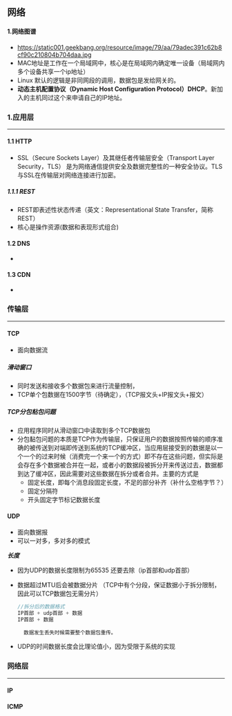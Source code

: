 ## 网络

#### 1.网络图谱

- https://static001.geekbang.org/resource/image/79/aa/79adec391c62b8cf90c210804b704daa.jpg
- MAC地址是工作在一个局域网中，核心是在局域网内确定唯一设备（局域网内多个设备共享一个ip地址）
- Linux 默认的逻辑是非同网段的调用，数据包是发给网关的。
- **动态主机配置协议（Dynamic Host Configuration Protocol）DHCP**。新加入的主机同过这个来申请自己的IP地址。



### 1.应用层

------
#### 1.1 HTTP

* SSL（Secure Sockets Layer）及其继任者传输层安全（Transport Layer Security，TLS） 是为网络通信提供安全及数据完整性的一种安全协议。TLS与SSL在传输层对网络连接进行加密。

##### 1.1.1 REST

* REST即表述性状态传递（英文：Representational State Transfer，简称REST）
* 核心是操作资源(数据和表现形式组合)

#### 1.2 DNS

* 

#### 1.3 CDN

* 

### 传输层
------
#### TCP

* 面向数据流

##### 滑动窗口

* 同时发送和接收多个数据包来进行流量控制，
* TCP单个包数据在1500字节（待确定），（TCP报文头+IP报文头+报文）

##### TCP分包粘包问题

* 应用程序同时从滑动窗口中读取到多个TCP数据包
* 分包黏包问题的本质是TCP作为传输层，只保证用户的数据按照传输的顺序准确的被传送到对端即传送到系统的TCP缓冲区，当应用层接受到的数据是以一个一个的过来时候（消费完一个来一个的方式）即不存在这些问题，但实际是会存在多个数据被合并在一起，或者小的数据段被拆分开来传送过去，数据都到达了缓冲区，因此需要对这些数据在拆分或者合并。主要的方式是
  * 固定长度，即每个消息段固定长度，不足的部分补齐（补什么空格字节？）
  * 固定分隔符
  * 开头固定字节标记数据长度

#### UDP

* 面向数据报
* 可以一对多，多对多的模式

***长度***

* 因为UDP的数据长度限制为65535 还要去除（ip首部和udp首部）

* 数据超过MTU后会被数据分片 （TCP中有个分段，保证数据小于拆分限制，因此可以TCP数据包无需分片）

  ```java
  //拆分后的数据格式
  IP首部 + udp首部 + 数据
  IP首部 + 数据  
    
    数据发生丢失时候需要整个数据包重传。
  ```

* UDP的时间数据长度会比理论值小，因为受限于系统的实现

### 网络层

------

#### IP

#### ICMP

#### 

